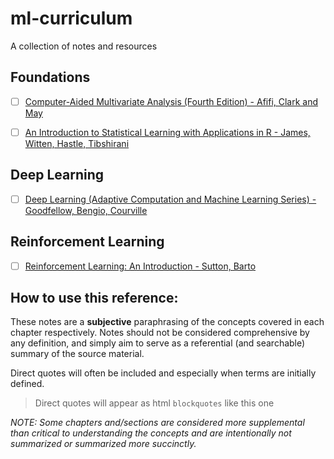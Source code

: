 # ml-curriculum
A collection of notes and resources

## Foundations

- [ ] [Computer-Aided Multivariate Analysis (Fourth Edition) - Afifi, Clark and May](https://github.com/crodriguez1a/ml-curriculum/tree/master/multivariate_analysis/chapters)

- [ ] [An Introduction to Statistical Learning with Applications in R - James, Witten, Hastle, Tibshirani](#)

## Deep Learning

- [ ] [Deep Learning (Adaptive Computation and Machine Learning Series) - Goodfellow, Bengio, Courville](#)

## Reinforcement Learning

- [ ] [Reinforcement Learning: An Introduction - Sutton, Barto](#)

## How to use this reference:

These notes are a **subjective** paraphrasing of the concepts covered in each chapter respectively. Notes should not be considered comprehensive by any definition, and simply aim to serve as a referential (and searchable) summary of the source material.

Direct quotes will often be included and especially when terms are initially defined.

> Direct quotes will appear as html `blockquotes` like this one

*NOTE: Some chapters and/sections are considered more supplemental than critical to understanding the concepts and are intentionally not summarized or summarized more succinctly.*
